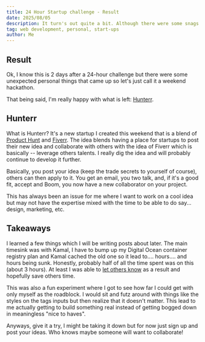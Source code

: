 ```yaml
---
title: 24 Hour Startup challenge - Result
date: 2025/08/05
description: It turn's out quite a bit. Although there were some snags I'm pretty happy with what we have.
tag: web development, personal, start-ups
author: Me
---
```


## Result

Ok, I know this is 2 days after a 24-hour challenge but there were some unexpected personal things that came up so let's just call it a weekend hackathon.

That being said, I'm really happy with what is left: [Hunterr](https://hunterr.ca).

## Hunterr

What is Hunterr? It's a new startup I created this weekend that is a blend of [Product Hunt](https://www.producthunt.com/) and [Fiverr](https://www.fiverr.com/). The idea blends having a place for startups to post their new idea and collaborate with others with the idea of Fiverr which is basically -- leverage others talents. I really dig the idea and will probably continue to develop it further.


Basically, you post your idea (keep the trade secrets to yourself of course), others can then apply to it. You get an email, you two talk, and, if it's a good fit, accept and Boom, you now have a new collaborator on your project. 

This has always been an issue for me where I want to work on a cool idea but may not have the expertise mixed with the time to be able to do say... design, marketing, etc.

## Takeaways

I learned a few things which I will be writing posts about later. The main timesink was with Kamal, I have to bump up my Digital Ocean container registry plan and Kamal cached the old one so it lead to.... hours.... and hours being sunk. Honestly, probably half of all the time spent was on this (about 3 hours). At least I was able to [let others know](https://github.com/basecamp/kamal/discussions/1199#discussioncomment-13399393) as a result and hopefully save others time.

This was also a fun experiment where I got to see how far I could get with only myself as the roadblock. I would sit and futz around with things like the styles on the tags inputs but then realize that it doesn't matter. This lead to me actually getting to build something real instead of getting bogged down in meaningless "nice to haves".

Anyways, give it a try, I might be taking it down but for now just sign up and post your ideas. Who knows maybe someone will want to collaborate!